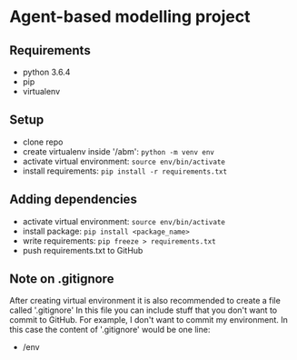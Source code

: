 # Agent-based modelling project

## Requirements
* python 3.6.4
* pip
* virtualenv

## Setup
* clone repo
* create virtualenv inside '/abm': ```python -m venv env```
* activate virtual environment: ```source env/bin/activate```
* install requirements: ```pip install -r requirements.txt```

## Adding dependencies
* activate virtual environment: ```source env/bin/activate```
* install package: ```pip install <package_name>```
* write requirements: ```pip freeze > requirements.txt```
* push requirements.txt to GitHub

## Note on .gitignore
After creating virtual environment it is also recommended to create a file called '.gitignore'
In this file you can include stuff that you don't want to commit to GitHub.
For example, I don't want to commit my environment. In this case the content of '.gitignore' would be one line:
* /env
